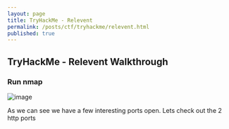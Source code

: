```yaml
---
layout: page
title: TryHackMe - Relevent
permalink: /posts/ctf/tryhackme/relevent.html
published: true
---
```


## TryHackMe - Relevent Walkthrough


### Run nmap

![image](https://user-images.githubusercontent.com/50459517/102490170-17ff0c80-4034-11eb-97e2-9c3e32d11984.png)

As we can see we have a few interesting ports open. Lets check out the 2 http ports
